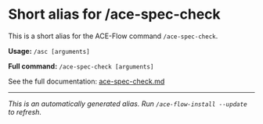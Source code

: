# Short alias for /ace-spec-check

This is a short alias for the ACE-Flow command `/ace-spec-check`.

**Usage:** `/asc [arguments]`

**Full command:** `/ace-spec-check [arguments]`

See the full documentation: [ace-spec-check.md](./ace-spec-check.md)

---

*This is an automatically generated alias. Run `/ace-flow-install --update` to refresh.*